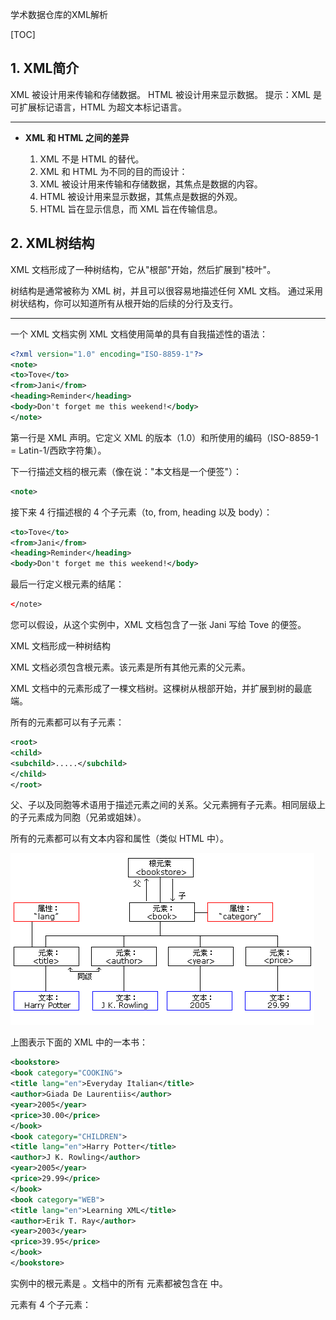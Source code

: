 
学术数据仓库的XML解析

[TOC]

## 1.	XML简介
XML 被设计用来传输和存储数据。
HTML 被设计用来显示数据。
提示：XML 是可扩展标记语言，HTML 为超文本标记语言。

---

* **XML 和 HTML 之间的差异**

    1. XML 不是 HTML 的替代。
    2. XML 和 HTML 为不同的目的而设计：
    3. XML 被设计用来传输和存储数据，其焦点是数据的内容。
    4. HTML 被设计用来显示数据，其焦点是数据的外观。
    5. HTML 旨在显示信息，而 XML 旨在传输信息。


## 2. XML树结构

XML 文档形成了一种树结构，它从"根部"开始，然后扩展到"枝叶"。

树结构是通常被称为 XML 树，并且可以很容易地描述任何 XML 文档。
通过采用树状结构，你可以知道所有从根开始的后续的分行及支行。

---

一个 XML 文档实例
XML 文档使用简单的具有自我描述性的语法：

```XML
<?xml version="1.0" encoding="ISO-8859-1"?>
<note>
<to>Tove</to>
<from>Jani</from>
<heading>Reminder</heading>
<body>Don't forget me this weekend!</body>
</note>
```

第一行是 XML 声明。它定义 XML 的版本（1.0）和所使用的编码（ISO-8859-1 = Latin-1/西欧字符集）。

下一行描述文档的根元素（像在说："本文档是一个便签"）：

```XML
<note>
```
接下来 4 行描述根的 4 个子元素（to, from, heading 以及 body）：
```XML
<to>Tove</to>
<from>Jani</from>
<heading>Reminder</heading>
<body>Don't forget me this weekend!</body>
```
最后一行定义根元素的结尾：
```XML
</note>
```
您可以假设，从这个实例中，XML 文档包含了一张 Jani 写给 Tove 的便签。

XML 文档形成一种树结构

XML 文档必须包含根元素。该元素是所有其他元素的父元素。

XML 文档中的元素形成了一棵文档树。这棵树从根部开始，并扩展到树的最底端。

所有的元素都可以有子元素：

```XML
<root>
<child>
<subchild>.....</subchild>
</child>
</root>
```

父、子以及同胞等术语用于描述元素之间的关系。父元素拥有子元素。相同层级上的子元素成为同胞（兄弟或姐妹）。

所有的元素都可以有文本内容和属性（类似 HTML 中）。

![23bc57e8c44a2191856160168548a793](学术数据仓库的XML解析.resources/94126925-1CFE-4E51-916F-488AE51B6C9B.gif)

上图表示下面的 XML 中的一本书：

```XML
<bookstore>
<book category="COOKING">
<title lang="en">Everyday Italian</title>
<author>Giada De Laurentiis</author>
<year>2005</year>
<price>30.00</price>
</book>
<book category="CHILDREN">
<title lang="en">Harry Potter</title>
<author>J K. Rowling</author>
<year>2005</year>
<price>29.99</price>
</book>
<book category="WEB">
<title lang="en">Learning XML</title>
<author>Erik T. Ray</author>
<year>2003</year>
<price>39.95</price>
</book>
</bookstore>
```

实例中的根元素是 <bookstore>。文档中的所有 <book> 元素都被包含在 <bookstore> 中。

<book> 元素有 4 个子元素：<title>、<author>、<year>、<price>。

## 3. XPATH简介
XPath 是一门在 XML 文档中查找信息的语言。



### 节点

在 XPath 中，有七种类型的节点：**元素、属性、文本、命名空间、处理指令、注释以及文档（根）节点**。XML 文档是被作为节点树来对待的。树的根被称为文档节点或者根节点。

请看下面这个 XML 文档：

```XML
 <?xml version="1.0" encoding="ISO-8859-1"?>
 <bookstore>
  <book>
     <title lang="en">Harry Potter</title>
     <author>J K. Rowling</author>
     <year>2005</year>
     <price>29.99</price>
   </book>
</bookstore> 
```

上面的XML文档中的节点例子：

```XML
 <bookstore> (文档节点)

 <author>J K. Rowling</author> (元素节点)

 lang="en" (属性节点) 
```

基本值（或称原子值，Atomic value）
基本值是无父或无子的节点。

基本值的例子：

```XML
 J K. Rowling

 "en" 
```
### 节点关系

**父（Parent）**
每个元素以及属性都有一个父。

在下面的例子中，book 元素是 title、author、year 以及 price 元素的父：

```XML
<book>
   <title>Harry Potter</title>
   <author>J K. Rowling</author>
   <year>2005</year>
   <price>29.99</price>
 </book> 
```

**子（Children）**
元素节点可有零个、一个或多个子。

在下面的例子中，title、author、year 以及 price 元素都是 book 元素的子：

```XML
 <book>
   <title>Harry Potter</title>
   <author>J K. Rowling</author>
   <year>2005</year>
   <price>29.99</price>
 </book> 
```

**同胞（Sibling）**
拥有相同的父的节点

在下面的例子中，title、author、year 以及 price 元素都是同胞：

```XML
 <book>
   <title>Harry Potter</title>
   <author>J K. Rowling</author>
   <year>2005</year>
   <price>29.99</price>
 </book> 
```

**先辈（Ancestor）**
某节点的父、父的父，等等。

在下面的例子中，title 元素的先辈是 book 元素和 bookstore 元素：

```XML
 <bookstore>

 <book>
   <title>Harry Potter</title>
   <author>J K. Rowling</author>
   <year>2005</year>
   <price>29.99</price>
 </book>

 </bookstore> 
```

**后代（Descendant）**
某个节点的子，子的子，等等。

在下面的例子中，bookstore 的后代是 book、title、author、year 以及 price 元素：

```XML
 <bookstore>

 <book>
   <title>Harry Potter</title>
   <author>J K. Rowling</author>
   <year>2005</year>
   <price>29.99</price>
 </book>

 </bookstore> 
```

## 4. XPATH语法

XPath 使用路径表达式来选取 XML 文档中的节点或节点集。节点是通过沿着路径 (path) 或者步 (steps) 来选取的。

XML 实例文档
我们将在下面的例子中使用这个 XML 文档。

```XML
<?xml version="1.0" encoding="ISO-8859-1"?>

 <bookstore>

 <book>
   <title lang="eng">Harry Potter</title>
   <price>29.99</price>
 </book>

 <book>
   <title lang="eng">Learning XML</title>
   <price>39.95</price>
 </book>

 </bookstore> 
```

### 选取节点
XPath 使用路径表达式在 XML 文档中选取节点。节点是通过沿着路径或者 step 来选取的。 下面列出了最有用的路径表达式：


| 表达式  |描述  |
| --- | --- |
| nodename | 选取此节点的所有子节点。 |
| / | 从根节点选取。 |
| // | 从匹配选择的当前节点选择文档中的节点，而不考虑它们的位置。 |
| . | 	选取当前节点。 |
| .. | 选取当前节点的父节点。 |
| @ | 选取属性。 |


在下面的表格中，我们已列出了一些路径表达式以及表达式的结果：

|  路径表达式 | 结果 |
| --- | --- |
| bookstore | 选取根元素 bookstore。注释：假如路径起始于正斜杠( / )，则此路径始终代表到某元素的绝对路径！ |
| bookstore/book | 	选取属于 bookstore 的子元素的所有 book 元素。 |
| //book | 选取所有 book 子元素，而不管它们在文档中的位置。 |
| bookstore//book | 选择属于 bookstore 元素的后代的所有 book 元素，而不管它们位于 bookstore 之下的什么位置。 |
| //@lang | 选取名为 lang 的所有属性。 |

**提示：**如果 XPath 的开头是一个斜线（/）代表这是绝对路径。如果开头是两个斜线（//）表示文件中所有符合模式的元素都会被选出来，即使是处于树中不同的层级也会被选出来。

### **谓语（Predicates）**
谓语用来查找某个特定的节点或者包含某个指定的值的节点。

谓语被嵌在**方括号**中。

在下面的表格中，我们列出了带有谓语的一些路径表达式，以及表达式的结果：


| 路径表达式 | 结果 |
| --- | --- |
| /bookstore/book[1] |  选取属于 bookstore 子元素的第一个 book 元素。|
| /bookstore/book[last()] | 选取属于 bookstore 子元素的最后一个 book 元素。 |
|/bookstore/book[last()-1]  | 选取属于 bookstore 子元素的倒数第二个 book 元素。 |
|/bookstore/book[position()<3]  | 选取最前面的两个属于 bookstore 元素的子元素的 book 元素。 |
| //title[@lang] | 选取所有拥有名为 lang 的属性的 title 元素。 |
| //title[@lang='eng'] | 选取所有 title 元素，且这些元素拥有值为 eng 的 lang 属性。 |
| /bookstore/book[price>35.00] | 选取 bookstore 元素的所有 book 元素，且其中的 price 元素的值须大于 35.00。 |
|/bookstore/book[price>35.00]/title|选取 bookstore 元素中的 book 元素的所有 title 元素，且其中的 price 元素的值须大于 35.00。 |


### **选取未知节点**

XPath 通配符可用来选取未知的 XML 元素。


| 通配符 | 描述 |
| --- | --- |
| * | 匹配任何元素节点。 |
| @* | 匹配任何属性节点。 |
| node()  | 匹配任何类型的节点。 |

在下面的表格中，我们列出了一些路径表达式，以及这些表达式的结果：


| 路径表达式 | 结果 |
| --- | --- |
| /bookstore/* | 选取 bookstore 元素的所有子元素。 |
|  //*  | 选取文档中的所有元素。 |
| //title[@*]  |选取所有带有属性的 title 元素。 |

## 5.学术数据仓库的结构

### 5.1 专利数据集的XML声明

```XML
<?xml version="1.0" encoding="UTF-8" standalone="no"?>
    <exch:exchange-documents xmlns:exch="http://www.epo.org/exchange" xmlns:xsi="http://www.w3.org/2001/XMLSchema-instance" xsi:schemaLocation="http://www.epo.org/exchange exchange-documents-v2.4.4.xsd" date-of-exchange="20100316" dtd-version="2.4.4" file="DOCDB-201511-017-KR-0129" no-of-documents="0017636" originating-office="EP">
```

该文件声明：
采用的是1.0XML版本；
编码是UTF-8；
dtd-version 是2.4.4
交换文件命名采用“http://www.epo.org/exchange”
http://www.epo.org/exchange exchange-documents-v2.4.4.xsd 

可更容易地描述允许的文档内容
可更容易地验证数据的正确性
可更容易地与来自数据库的数据一并工作
可更容易地定义数据约束（data facets）
可更容易地定义数据模型（或称数据格式）
可更容易地在不同的数据类型间转换数据

![38721eb75e939f540c5b1a56f66a1937](学术数据仓库的XML解析.resources/截屏2020-05-28 上午11.59.02.png)


###  5.2  单个专利文档的属性
```XML
<exch:exchange-document country="KR" doc-number="20100044848" kind="A" doc-id="321234988" date-publ="20100430" family-id="40149123" is-representative="YES" date-of-last-exchange="20150206" date-added-docdb="20100604" originating-office="EP">
```
![25619ce06b2bcc8107e8f6e632eaea22](学术数据仓库的XML解析.resources/截屏2020-05-28 上午11.59.22.png)

### 5.3  单个专利文档的结构

![3216dd6237a9864d5d48c8f8b8916115](学术数据仓库的XML解析.resources/截屏2020-05-28 下午12.00.16.png)

可见专利文档的结构可以分为以下几层：
第一层: <exch:exchange-documents>
第二层: <exch:exchange-document>
第三层: <exch:bibliographic-data>和<exch:abstract>
第四层: <exch:publication-reference>和<exch:application-reference>等
第五层: 很多
第六层: 很多
第七层: 很多

### 5.4  申请节点为例

DOCDB中专利申请信息原始框架：

![72b2e600f484ed2371c6fc6b1e583818](学术数据仓库的XML解析.resources/B038AD34-95B3-4A83-A719-FF4941D39EC7.png)      

申请(段落)

```XML
<application-reference is-representative="YES" doc-id="11607218" dataformat="docdb">
<document-id>
<country>DE</country>
<doc-number>8909720</doc-number>
<kind>U</kind>
<date>19890812</date>
</document-id>
</application-reference>
```
***
#### 5.4.1 专利申请唯一标识符
**名称：** 专利申请唯一标识符
**中文别名：** 
**英文全称：** Application identification
**英文简称：** 
**描述：** 在专利整合过程中，针对不同来源的相同专利，或者同一件专利的多次公开/公布记录，赋予的虚拟标识，一般为不超过10位的数字。
**取值范围：** 1~900000000
**默认值：** 无
**数据来源：** DOCDB
***
```XML
<application-reference is-representative="YES" doc-id="11607218" dataformat="docdb">
<!--<document-id>
<country>DE</country>
<doc-number>8909720</doc-number>
<kind>U</kind>
<date>19890812</date>
</document-id>
</application-reference>-->
```
***
#### 5.4.2 专利申请号码
**名称：** 专利申请标识符
**中文别名：** 专利申请号码
**英文全称：** Application identification
**英文简称：** 
**描述：** 专利申请人提交专利文件后，专利受理局给予被受理的专利申请的顺序编号
**取值范围：** 至多17字符，包括国家/地区/组织结构代码以及申请顺序编号（一般为数字），不包括计算机校验位。
**默认值：** 无
**数据来源：** DOCDB
```xml
<!--<application-reference data-format="docdb" is-representative="N">
<document-id>
<country>DE</country>-->
<doc-number>10331291</doc-number>
<!--<kind>A</kind>
<date>20030710</date>
</document-id>
</application-reference>-->
```
**备注：** 极少量专利申请标识符的最后一位为A、D、T、X，表示该申请号码是作为虚拟申请号码，以替代真正申请号码缺失的专利：
•	A：数据有误
•	D：虚拟申请；D的前面是公开号码
•	T：虚拟技术优先权
•	X：1970年之前衍生的虚拟优先权
***
#### 5.4.3 专利申请日期
**名称：** 专利申请标识符
**中文别名：** 专利申请号码
**英文全称：** Application identification
**英文简称：** 
**描述：** 专利申请人提交专利文件后，专利受理局给予被受理的专利申请的顺序编号
**取值范围：** 至多17字符，包括国家/地区/组织结构代码以及申请顺序编号（一般为数字），不包括计算机校验位。
**默认值：** 无
**数据来源：** DOCDB

```xml
<!--<application-reference data-format="docdb" is-representative="N">
<document-id>
<country>DE</country>
<doc-number>10331291</doc-number>
<kind>A</kind>-->
<date>20030710</date>
<!--</document-id>
</application-reference>-->
```
***
#### 5.4.4 专利申请国家/地区
**名称：** 专利申请国家/地区
**中文别名：** 
**英文全称：** Application identification
**英文简称：** 
**描述：** 对于专利申请国家/地区的描述。
**取值范围：** 两位大写英文字符（A-Z），符合WIPO ST.3《用双字母代码表示国家、其他实体及政府间组织的推荐标准》。
**默认值：** 无
**数据来源：** DOCDB

```xml
<!--<application-reference data-format="docdb" is-representative="N">
<document-id>-->
<country>DE</country>
<!--<doc-number>10331291</doc-number>
<kind>A</kind>
<date>20030710</date>
</document-id>
</application-reference>-->
```
***
#### 5.4.5 专利申请类型代码
**名称：** 专利申请类型代码
**中文别名：** 
**英文全称：** Application identification
**英文简称：** 
**描述：** 对于专利申请类型的描述。
**取值范围：** 不超过两位字符，如A，U，D，D2，T，W等，其中
* A：发明专利
* U：实用新型
* F：外观设计
* P：临时专利申请
* W：处于国际阶段的PCT专利申请
* T：经过文本翻译后进入国家阶段的PCT专利申请或欧洲专利申请
* D2，D3：虚拟专利申请号码
* D，K，L，M，N：与其它专利申请号码相同但正确性有待核实的专利。

**默认值：** 无
**数据来源：** DOCDB

```xml
<!--<application-reference data-format="docdb" is-representative="N">
<document-id>
<country>DE</country>
<doc-number>10331291</doc-number>-->
<kind>A</kind>
<!--<date>20030710</date>
</document-id>
</application-reference>-->
```
**备注：** 对于PCT专利，APP_AUTH的取值为专利申请文件受理局所在的国家/地区代码，并非是WO。
***
#### 5.4.5 原始专利申请号码
**名称：** 原始专利申请号码
**中文别名：** 
**英文全称：** Application identification
**英文简称：** 
**描述：** 对于原始申请号码的描述。
**取值范围：** 格式并无规律，位数也不固定，总体上是由数字或字母的字符串组成。
**默认值：** 无
**数据来源：** DOCDB

```xml
<exch:application-reference data-format="original">
<document-id>
<doc-number>11137814</doc-number>
</document-id>
</exch:application-reference>
```
***

### 5.5  申请节点多个节点 
```XML
<exch:application-reference is-representative="NO" doc-id="315793632" data-format="docdb">
                    <document-id>
                        <country>KR</country>
                        <doc-number>20107003249</doc-number>
                        <kind>A</kind>
                        <date>20080716</date>
                    </document-id>
 </exch:application-reference>
 <exch:application-reference data-format="epodoc">
                    <document-id>
                        <doc-number>KR20107003249</doc-number>
                    </document-id>
</exch:application-reference>
<exch:application-reference data-format="original">
                    <document-id>
                        <doc-number>1020107003249</doc-number>
                    </document-id>
</exch:application-reference>
```

解析路径：
```XML
//exch:bibliographic-data/exch:application-reference[@data-format="docdb"]/document-id/doc-number
```

### 5.6  数组类型XML解析
```XML
<exch:classifications-ipcr>
<classification-ipcr sequence="1">
<text>C07K   7/08        20060101AFI20100427BHKR        </text>
</classification-ipcr>
<classification-ipcr sequence="2">
<text>A61K  38/00        20060101ALI20100427BHKR        </text>
</classification-ipcr>
<classification-ipcr sequence="3">
<text>A61P  31/00        20060101ALI20100427BHKR        </text>
</classification-ipcr>
</exch:classifications-ipcr>
```
```XML
//exch:classifications-ipcr/classification-ipcr/text
```
可以选择多Multiple Rows

### 5.7  嵌套类型XML解析


![123e0b732813b5fd264570c55480f388](学术数据仓库的XML解析.resources/EB7D4777-2E71-4967-B46C-88522775C699.png)

```xml
<exch:inventors>
<exch:inventor sequence="1" data-format="docdb">
       <exch:inventor-name>
         <name>MACDONALD ALEX BRUCE</name>
       </exch:inventor-name>
       <residence>
         <country>US</country>
       </residence>
</exch:inventor>
<exch:inventor sequence="2" data-format="docdb">
       <exch:inventor-name>
         <name>AN LING LING</name>
       </exch:inventor-name>
       <residence>
         <country>US</country>
       </residence>
</exch:inventor>
<exch:inventor sequence="1" data-format="docdba">
       <exch:inventor-name>
           <name>WHITTUM- HUDSON, JUDITH A</name>
</exch:inventor-name>
</exch:inventor>
<exch:inventor sequence="2" data-format="docdba">
       <exch:inventor-name>
         <name>MACDONALD,ALEX BRUCE,</name>
</exch:inventor-name>
</exch:inventor>
<exch:inventor sequence="3" data-format="docdba">
       <exch:inventor-name>
         <name>AN, LING LING</name>
       </exch:inventor-name>
   </exch:inventor>
 </exch:inventors>
```

### 5.8  XML解析思路
单一取值、单一属性直接提取
数组类型提取多次
嵌套类型提取组合再分解。

